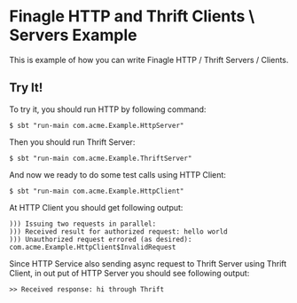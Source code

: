 # Finagle HTTP and Thrift Clients \ Servers Example

This is example of how you can write Finagle HTTP / Thrift Servers / Clients.

## Try It!

To try it, you should run HTTP by following command:

```
$ sbt "run-main com.acme.Example.HttpServer"
```

Then you should run Thrift Server:

```
$ sbt "run-main com.acme.Example.ThriftServer"
```

And now we ready to do some test calls using HTTP Client:

```
$ sbt "run-main com.acme.Example.HttpClient"
```

At HTTP Client you should get following output:

```
))) Issuing two requests in parallel:
))) Received result for authorized request: hello world
))) Unauthorized request errored (as desired): com.acme.Example.HttpClient$InvalidRequest
```

Since HTTP Service also sending async request to Thrift Server using Thrift Client, in out put of HTTP Server
you should see following output:

```
>> Received response: hi through Thrift
```
